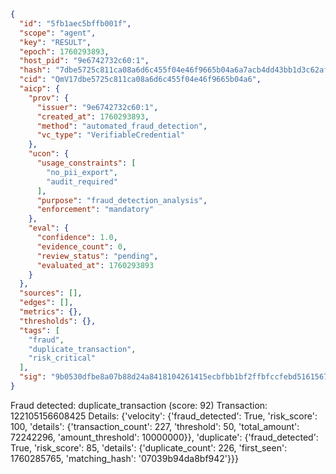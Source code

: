 ```json
{
  "id": "5fb1aec5bffb001f",
  "scope": "agent",
  "key": "RESULT",
  "epoch": 1760293893,
  "host_pid": "9e6742732c60:1",
  "hash": "7dbe5725c811ca08a6d6c455f04e46f9665b04a6a7acb4dd43bb1d3c62af3d62",
  "cid": "QmV17dbe5725c811ca08a6d6c455f04e46f9665b04a6",
  "aicp": {
    "prov": {
      "issuer": "9e6742732c60:1",
      "created_at": 1760293893,
      "method": "automated_fraud_detection",
      "vc_type": "VerifiableCredential"
    },
    "ucon": {
      "usage_constraints": [
        "no_pii_export",
        "audit_required"
      ],
      "purpose": "fraud_detection_analysis",
      "enforcement": "mandatory"
    },
    "eval": {
      "confidence": 1.0,
      "evidence_count": 0,
      "review_status": "pending",
      "evaluated_at": 1760293893
    }
  },
  "sources": [],
  "edges": [],
  "metrics": {},
  "thresholds": {},
  "tags": [
    "fraud",
    "duplicate_transaction",
    "risk_critical"
  ],
  "sig": "9b0530dfbe8a07b88d24a8418104261415ecbfbb1bf2ffbfccfebd5161567ebe"
}
```

Fraud detected: duplicate_transaction (score: 92)
Transaction: 122105156608425
Details: {'velocity': {'fraud_detected': True, 'risk_score': 100, 'details': {'transaction_count': 227, 'threshold': 50, 'total_amount': 72242296, 'amount_threshold': 10000000}}, 'duplicate': {'fraud_detected': True, 'risk_score': 85, 'details': {'duplicate_count': 226, 'first_seen': 1760285765, 'matching_hash': '07039b94da8bf942'}}}